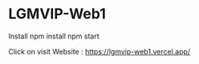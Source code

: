 # LGMVIP-Web1
Install
npm install
npm start

Click on visit Website : https://lgmvip-web1.vercel.app/
